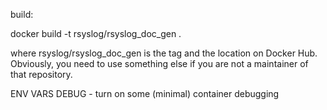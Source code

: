 build:

docker build  -t rsyslog/rsyslog_doc_gen .

where rsyslog/rsyslog_doc_gen is the tag and the location on Docker Hub. Obviously,
you need to use something else if you are not a maintainer of that repository.

ENV VARS
DEBUG - turn on some (minimal) container debugging
